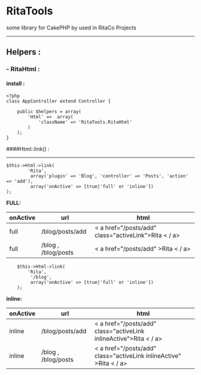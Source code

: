 # RitaTools #

some library for CakePHP by used in RitaCo Projects

----------


## Helpers : ##



### - RitaHtml : ###


#### install : ####
	<?php
	class AppController extend Controller {
		
		public $helpers = array(
			'Html' =>  array(
				'className' => 'RitaTools.RitaHtml'
			)
		);
	}


####Html::link() :
 - - -

```
$this->Html->link(
		'Rita',
		 array('plugin' => 'Blog', 'controller' => 'Posts', 'action' => 'add'),
		 array('onActive' => [true|'full' or 'inline'])
);
```
**FULL:**

onActive|			url 		| html
--------|			--- 		| -----
full	| /blog/posts/add			| < a href="/posts/add" class="activeLink">Rita < / a>
full 	| /blog , /blog/posts |   < a href="/posts/add" >Rita < / a>




```
	$this->Html->link(
		'Rita',
		 '/blog',
		 array('onActive' => [true|'full' or 'inline'])
	);
```
**inline:**

onActive|			url 		| html
--------|			--- 		| -----
inline	| /blog/posts/add			| < a href="/posts/add" class="activeLink inlineActive">Rita < / a>
inline 	| /blog , /blog/posts |   < a href="/posts/add" class="activeLink inlineActive" >Rita < / a>

